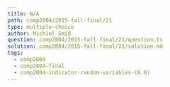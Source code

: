 ```yaml
---
title: N/A
path: comp2804/2015-fall-final/21
type: multiple-choice
author: Michiel Smid
question: comp2804/2015-fall-final/21/question.ts
solution: comp2804/2015-fall-final/21/solution.md
tags:
  - comp2804
  - comp2804-final
  - comp2804-indicator-random-variables-(6.8)
---
```

